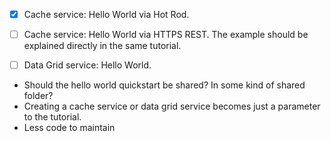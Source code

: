 - [x] Cache service: Hello World via Hot Rod.
- [ ] Cache service: Hello World via HTTPS REST.
The example should be explained directly in the same tutorial. 

- [ ] Data Grid service: Hello World.
* Should the hello world quickstart be shared? In some kind of shared folder?
* Creating a cache service or data grid service becomes just a parameter to the tutorial.
* Less code to maintain
